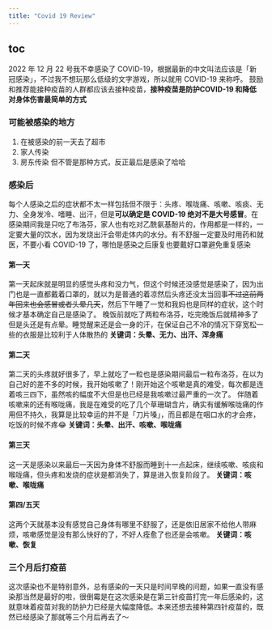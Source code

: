 ```yaml
---
title: "Covid 19 Review"
---
```


## toc



2022 年 12 月 22 号我不幸感染了 COVID-19，根据最新的中文叫法应该是「新冠感染」，不过我不想玩那么低级的文字游戏，所以就用 COVID-19 来称呼。
鼓励和推荐能接种疫苗的人群都应该去接种疫苗，**接种疫苗是防护COVID-19 和降低对身体伤害最简单的方式**
### 可能被感染的地方
 1. 在被感染的前一天去了超市
 2. 家人传染
 3. 房东传染
但不管是那种方式，反正最后是感染了哈哈
### 感染后
每个人感染之后的症状都不太一样包括但不限于：头疼、喉咙痛、咳嗽、咳痰、无力、全身发冷、嗜睡、出汗，但是**可以确定是 COVID-19 绝对不是大号感冒**。在感染期间我是只吃了布洛芬，家人也有吃对乙酰氨基酚片的，作用都是一样的，一定要大量的饮水，因为发烧出汗会带走体内的水分。有不舒服一定要及时用药和就医，不要小看 COVID-19 了，哪怕是感染之后康复也要戴好口罩避免重复感染

#### 第一天
第一天起床就是明显的感觉头疼和没力气，但这个时候还没感觉是感染了，因为出门也是一直都戴着口罩的，就以为是普通的着凉然后头疼还没太当回事~~不过这前两年回来也会感冒或者头晕几天~~，然后下午睡了一觉和我妈也是同样的症状，这个时候才基本确定自己是感染了。
晚饭前就吃了两粒布洛芬，吃完晚饭后就精神多了但是头还是有点晕。睡觉醒来还是会一身的汗，在保证自己不冷的情况下穿宽松一些的衣服是比较利于人体散热的
**关键词：头晕、无力、出汗、浑身痛**
#### 第二天
第二天的头疼就好很多了，早上就吃了一粒也是感染期间最后一粒布洛芬，在以为自己好的差不多的时候，我开始咳嗽了！刚开始这个咳嗽是真的难受，每次都是连着咳三四下，虽然咳的幅度不大但是也已经是我咳嗽过最严重的一次了。
伴随着咳嗽来的还有喉咙痛，我是在难受的吃了几个草珊瑚含片，确实有缓解喉咙痛的作用但不持久，我算是比较幸运的并不是「刀片嗓」，而且都是在咽口水的才会疼，吃饭的时候不疼😂
**关键词：头晕、出汗、咳嗽、喉咙痛**

#### 第三天

这一天是感染以来最后一天因为身体不舒服而睡到十一点起床，继续咳嗽、咳痰和喉咙痛，但头疼和发烧的症状是都消失了，算是进入恢复阶段了。
**关键词：咳嗽、喉咙痛**
#### 第四/五天
这两个天就基本没有感觉自己身体有哪里不舒服了，还是依旧居家不给他人带麻烦，咳嗽感觉是没有那么快好的了，不好人痊愈了也还是会咳嗽。
**关键词：咳嗽、恢复**

### 三个月后打疫苗

这次感染也不是特别意外，总有感染的一天只是时间早晚的问题，如果一直没有感染那当然是最好的啦，很倒霉是在这次感染是在第三针疫苗打完一年后感染的，这就意味着疫苗对我的防护力已经是大幅度降低。本来还想去接种第四针疫苗的，既然已经感染了那就等三个月后再去了～
